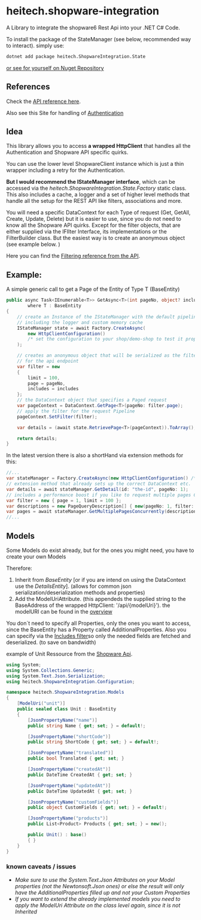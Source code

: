 # heitech.shopware-integration
A Library to integrate the shopware6 Rest Api into your .NET C# Code.

To install the package of the StateManager (see below, recommended way to interact).
simply use:
```bash
dotnet add package heitech.ShopwareIntegration.State
```
[or see for yourself on Nuget Repository](https://www.nuget.org/packages/heitech.ShopwareIntegration.State)

## References
Check the [API reference here](https://developer.shopware.com/docs/resources/references/api-reference). 

Also see this Site for handling of [Authentication](https://shopware.stoplight.io/docs/admin-api/ZG9jOjEwODA3NjQx-authentication)


## Idea
This library allows you to access <b>a wrapped HttpClient</b> that handles all the Authentication and Shopware API specific quirks.

You can use the lower level ShopwareClient instance which is just a thin wrapper including a retry for the Authentication.

<b>But I would recommend the IStateManager interface</b>, which can be accessed via the <i>heitech.ShopwareIntegration.State.Factory</i> static class.
This also includes a cache, a logger and a set of higher level methods that handle all the setup for the REST API like filters, associations and more.

You will need a specific DataContext for each Type of request (Get, GetAll, Create, Update, Delete) but it is easier to use, since you do not need to know all the Shopware API quirks. Except for the filter objects, that are either supplied via the IFIlter Interface, its implementations or the FilterBuilder class. But the easiest way is to create an anonymous object (see example below. )

Here you can find the [Filtering reference from the API](https://shopware.stoplight.io/docs/store-api/ZG9jOjEwODExNzU2-search-queries).

## Example:
A simple generic call to get a Page of the Entity of Type T (BaseEntity)
```csharp
public async Task<IEnumerable<T>> GetAsync<T>(int pageNo, object? includes = null)
        where T : BaseEntity
{
    // create an Instance of the IStateManager with the default pipeline
    // including the logger and custom memory cache
    IStateManager state = await Factory.CreateAsync(
        new HttpClientConfiguration() 
        /* set the configuration to your shop/demo-shop to test it properly*/
    );

    // creates an anonymous object that will be serialized as the filterObject 
    // for the api endpoint
    var filter = new
    {
        limit = 100,
        page = pageNo,
        includes = includes
    };
    // the DataContext object that specifies a Paged request
    var pageContext = DataContext.GetPage<T>(pageNo: filter.page);
    // apply the filter for the request Pipeline
    pageContext.SetFilter(filter);

    var details = (await state.RetrievePage<T>(pageContext)).ToArray();

    return details;
}

```

In the latest version there is also a shortHand via extension methods for this:
```csharp
//...
var stateManager = Factory.CreateAsync(new HttpClientConfiguration() /* set the configuration to your shop/demo-shop to test it properly*/);
// extension method that already sets up the correct DataContext etc.
var details = await stateManager.GetDetail(id: "the-id", pageNo: 1);
// includes a performance boost if you like to request multiple pages Concurrently:
var filter = new { page = 1, limit = 100 };
var descriptions = new PageQueryDescription[] { new(pageNo: 1, filter: filter), new(pageNo: 2, filter: filter), new(pageNo: 3, filter: filter) };
var pages = await stateManager.GetMultiplePagesConcurrently(descriptions)
//...
```

## Models
Some Models do exist already, but for the ones you might need, you have to create your own Models

Therefore:
1. Inherit from *BaseEntity* [or if you are intend on using the DataContext use the *DetailsEntity*]. (allows for common json serialization/deserialization methods and properties)
2. Add the ModelUriAttribute. (this appendeds the supplied string to the BaseAddress of the wrapped HttpClient: '/api/{modelUri}').
    the modelURI can be found in the [overview](https://shopware.stoplight.io/docs/admin-api/ZG9jOjE0MzUyOTMz-entity-reference)

You don´t need to specify all Properties, only the ones you want to access, since the BaseEntity has a Property called AdditionalProperties. 
Also you can specify via the [Includes filter](https://github.com/TimoHeiten/heitech.shopware-integration/blob/main/heitech.ShopwareIntegration.State/Integration/Filtering/SpecificFilters/IncludesFields.cs)so only the needed fields are fetched and deserialized. (to save on bandwidth)


example of Unit Ressource from the [Shopware Api](https://shopware.stoplight.io/docs/admin-api/c2NoOjE0MzUxMzUz-unit).
```csharp
using System;
using System.Collections.Generic;
using System.Text.Json.Serialization;
using heitech.ShopwareIntegration.Configuration;

namespace heitech.ShopwareIntegration.Models
{
    [ModelUri("unit")]
    public sealed class Unit : BaseEntity
    {
        [JsonPropertyName("name")]
        public string Name { get; set; } = default!;

        [JsonPropertyName("shortCode")]
        public string ShortCode { get; set; } = default!;

        [JsonPropertyName("translated")]
        public bool Translated { get; set; }

        [JsonPropertyName("createdAt")]
        public DateTime CreatedAt { get; set; }

        [JsonPropertyName("updatedAt")]
        public DateTime UpdatedAt { get; set; }

        [JsonPropertyName("customFields")]
        public object CustomFields { get; set; } = default!;

        [JsonPropertyName("products")]
        public List<Product> Products { get; set; } = new();

        public Unit() : base()
        { }
    }
}

```
### known caveats / issues
- *Make sure to use the System.Text.Json Attributes on your Model properties (not the Newtonsoft.Json ones) or else the result will only have the AdditionalProperties filled up and not your Custom Properties*
- *If you want to extend the already implemented models you need to apply the ModelUri Attribute on the class level again, since it is not Inherited*